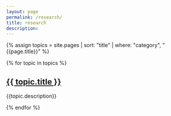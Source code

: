 ```yaml
---
layout: page
permalink: /research/
title: research
description: 
---
```



{% assign topics = site.pages | sort: "title" | where: "category", "{{page.title}}" %}

{% for topic in topics %}

## <a class="page-link" href="{{ topic.url | prepend: site.baseurl | prepend: site.url }}">{{ topic.title }}</a>

{{topic.description}}

{% endfor %}


<!-- <div id="gbd" class="project-container" style="margin-top: 0px">
  <img src="{{ site.baseurl }}/assets/img/projects-example.jpg" 
    alt="Example project" style="width: 100%;">
  <div class="project-title" style="color: #052049"> Example Project</div>
</div> -->

<!-- The thing above is not 100% needed... just there for making things look pretty -->

<!-- TODO: include a bunch of projects -->

<!-- <div id="gbd" class="project-container" style="margin-top: 0px">
  <img src="{{ site.baseurl }}/assets/img/projects-gbd.jpg" alt="Background image for Genes, Brains and Decisions. Photo by Robbin Huang on Unsplash." style="width: 100%;">
  <div class="project-title" style="color: #052049">Genes, Brains and Decisions</div>
</div>
Patients with frontotemporal dementia (FTD) are prone to making bad decisions; unfortunately, FTD is often only diagnosed after patients have made significant errors. Such delays reflect the absence of objective clinical tests for decision-making, and represent missed opportunities to prevent serious harms. 

We are studying decision-making in familial FTD kindreds from two large NIH-funded multicenter networks spanning the US and Canada. We hypothesize that early behavioral and physiological changes in FTD mutation carriers will reveal initial signs and mechanisms of impaired judgment in FTD, potentially also elucidating neural mechanisms of impaired decision-making in other neuropsychiatric disorders. Presymptomatic mutation carriers and noncarrier family members from these multicenter networks are recruited to perform tests of decision-making on a secure web-enabled platform that enables rapid and flexible data collection from participants across North America. Linking our behavioral measures to a rich dataset of cognitive and neuroimaging measures already being collected across network sites allows us to combine the strengths of traditional on-site evaluation with the flexibility and scaling advantages of newer online methods.

<i class="fas fa-external-link-alt"></i> [Information page for prospective participants](https://memory.ucsf.edu/genes-brains-and-decisions){:target="\_blank"}

<div id="neurotech" class="project-container">
  <img src="{{ site.baseurl }}/assets/img/projects-neurotech.jpg" alt="Background iamge for Neuroethics in Novel Neurotechnologies. Photo by Tim Marshall on Unsplash." style="width: 100%;">
  <span class="project-transparency" style="background: rgba(128,60,0,0.3);"></span>
  <div class="project-title" style="color: #007cbe">Neuroethics in Novel Neurotechnologies</div>
</div>
New technologies that modulate brain function have tremendous potential for alleviating the burden of neuropsychiatric illness, but raise challenging ethical and societal questions. The President’s Bioethics Commission and other experts have called for the integration of ethics and neuroscience, which will require collaboration across humanistic and scientific disciplines as well as the engagement of patients and researchers at the forefront of novel neurotechnologies. 

To address these issues, we have built a cohesive interdisciplinary team with expertise in neuroscience, clinical care, law, philosophy and social science. Our work focuses on the development of implantable “closed-loop” devices that can both monitor and adaptively modify brain systems involved in mood and behavior regulation. We are observing and interviewing patients undergoing novel closed-loop interventions for epilepsy, Parkinson's disease, and mood disorders, along with their family members. We are also studying how their experiences and concerns can be incorporated in clinicians’ and researchers’ views about the ethical development of neurotechnology. 

<div id="dma" class="project-container">
  <img src="{{ site.baseurl }}/assets/img/projects-dma.jpg" alt="Background image for Decision-Making in Alzheimer's and Related Dementias. Photo by Oliver Roos on Unsplash." style="width: 100%;">
  <span class="project-transparency" style="background: rgba(0,40,90,.2);"></span>
  <div class="project-title" style="color: #f26d04">Decision-Making in Alzheimer's and Related Dementias</div>
</div>
Decisional impairments in Alzheimer’s disease and related dementias can have disastrous consequences for patients and their families. While recent research in decision neuroscience and neuroeconomics holds great promise for elucidating neural mechanisms underlying these impairments, in many cases it remains unclear how neuroscientific findings can be applied to the decision-making errors that patients exhibit in real life. 

We address this gap by linking current decision neuroscience to clinical standards routinely applied in the assessment of patients’ decision-making abilities. On a widely-accepted standard, impaired decisions in dementia and other cognitive disorders can result from failures to: (1) understand relevant features of a decision, (2) appreciate how this relates to one’s own situation, (3) rationally manipulate information to arrive at a decision, or (4) consistently evidence a choice. These criteria reflect clinicians’ expertise with patients’ impairments and embody mechanistic assumptions about how decision-making is compromised in disease--assumptions that can now be investigated empirically. 

Our work links these accepted clinical standards to current constructs in decision neuroscience, utilizing task-based functional MRI and computational modeling of decision-making in well-characterized cohorts of patients with Alzheimer’s disease, patients with frontotemporal dementia, and healthy older controls, all with linked clinical and neuroimaging data. We aim to advance our understanding of mechanisms of clinical decision-making impairments, ultimately resulting in improved assessment tools and in targets for future interventions to prevent serious harms to patients.

<div id="agingcog" class="project-container">
  <img src="{{ site.baseurl }}/assets/img/projects-agingcog.jpg" alt="Background image for Aging and Cognitive Decline Study. Photo by Thomas Kelley on Unsplash." style="width: 100%;">
  <span class="project-transparency" style="background: rgba(0,0,0,0.4);"></span>
  <div class="project-title" style="color: #d1d3d3">Online Studies of Decision-Making in Healthy Aging</div>
</div>

Traditionally, research subjects undergo behavioral testing and other data collection during on-site evaluations in dedicated research laboratories. While this allows for detailed cognitive, clinical and neuroimaging characterization of each subject, the labor and time costs associated with sequential on-site subject evaluation often place severe constraints on sample size and flexibility. Some researchers have addressed these limitations by using online panels to administer behavioral tasks to large numbers of subjects at home. This approach is highly flexible and scalable, but cannot evaluate hypotheses that require neuroimaging or standardized cognitive measurements.

Our research program combines the detailed subject characterization enabled by on-site evaluation with the flexibility and scaling advantages of online testing. Participants in this project (currently ~140 neurologically normal adults ages 65-95) undergo extensive in-person cognitive testing and neuroimaging through the [UCSF Healthy Aging Study](https://memory.ucsf.edu/healthy-aging-study){:target="\_blank"} and [Normal Aging and Cognitive Decline Study](https://memory.ucsf.edu/normal-aging-and-cognitive-decline){:target="\_blank"}. These investigations are linked to behavioral data collected on secure, web-enabled platform allowing these subjects to complete study tasks at home. -->

<!---
<div id="seminar" class="project-container">
  <img src="{{ site.baseurl }}/assets/img/projects-neuroethics.jpg" alt="Background image for Neuroethics Seminar. Photo by Michael Podger on Unsplash." style="width: 100%;">
  <span class="project-transparency" style="background: rgba(0.5,0.5,0.5,0.4);"></span>
  <div class="project-title" style="color: #ffdd00">Neuroethics Seminar</div>
</div>

-->
